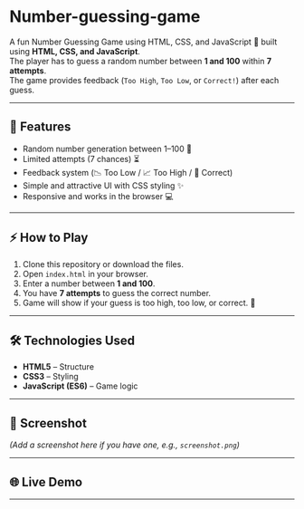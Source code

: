 # Number-guessing-game
A fun Number Guessing Game using HTML, CSS, and JavaScript 🎯
built using **HTML, CSS, and JavaScript**.  
The player has to guess a random number between **1 and 100** within **7 attempts**.  
The game provides feedback (`Too High`, `Too Low`, or `Correct!`) after each guess.  

---

## 🚀 Features
- Random number generation between 1–100 🎲  
- Limited attempts (7 chances) ⏳  
- Feedback system (📉 Too Low / 📈 Too High / 🎉 Correct)  
- Simple and attractive UI with CSS styling ✨  
- Responsive and works in the browser 💻

  
---

## ⚡ How to Play
1. Clone this repository or download the files.  
2. Open `index.html` in your browser.  
3. Enter a number between **1 and 100**.  
4. You have **7 attempts** to guess the correct number.  
5. Game will show if your guess is too high, too low, or correct. 🎉  

---

## 🛠️ Technologies Used
- **HTML5** – Structure  
- **CSS3** – Styling  
- **JavaScript (ES6)** – Game logic  

---

## 📸 Screenshot
*(Add a screenshot here if you have one, e.g., `screenshot.png`)*

---

## 🌐 Live Demo
 

---

